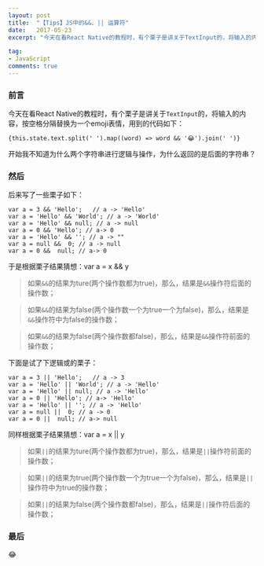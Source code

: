 ```yaml
---
layout: post
title:  "【Tips】JS中的&&、|| 运算符"
date:   2017-05-23
excerpt: "今天在看React Native的教程时，有个栗子是讲关于TextInput的，将输入的内容，按空格分隔替换为一个emoji表情，用到的代码如下："

tag:
- JavaScript
comments: true
---
```


### 前言
今天在看React Native的教程时，有个栗子是讲关于`TextInput`的，将输入的内容，按空格分隔替换为一个emoji表情，用到的代码如下：

```
{this.state.text.split(' ').map((word) => word && '😂').join(' ')}
```

开始我不知道为什么两个字符串进行逻辑与操作，为什么返回的是后面的字符串？

### 然后
后来写了一些栗子如下：
```
var a = 3 && 'Hello';   // a -> 'Hello'
var a = 'Hello' && 'World'; // a -> 'World'
var a = 'Hello' && null; // a -> null
var a = 0 && 'Hello'; // a-> 0
var a = 'Hello' && ''; // a -> ""
var a = null &&  0; // a -> null
var a = 0 &&  null; // a-> 0
```

于是根据栗子结果猜想：var a = x && y
>如果`&&`的结果为ture(两个操作数都为true)，那么，结果是`&&`操作符后面的操作数；

>如果`&&`的结果为false(两个操作数一个为true一个为false)，那么，结果是`&&`操作符中为false的操作数；

>如果`&&`的结果为false(两个操作数都false)，那么，结果是`&&`操作符前面的操作数；

下面是试了下逻辑或的栗子：
```
var a = 3 || 'Hello';   // a -> 3
var a = 'Hello' || 'World'; // a -> 'Hello'
var a = 'Hello' || null; // a -> 'Hello'
var a = 0 || 'Hello'; // a-> 'Hello'
var a = 'Hello' || ''; // a -> 'Hello'
var a = null ||  0; // a -> 0
var a = 0 ||  null; // a-> null
```

同样根据栗子结果猜想：var a = x || y
>如果`||`的结果为ture(两个操作数都为true)，那么，结果是`||`操作符前面的操作数；

>如果`||`的结果为true(两个操作数一个为true一个为false)，那么，结果是`||`操作符中为true的操作数；

>如果`||`的结果为false(两个操作数都false)，那么，结果是`||`操作符后面的操作数；

### 最后
😂

